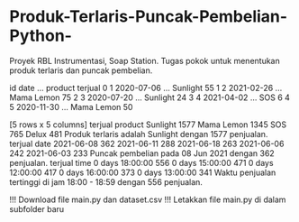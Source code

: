 # Produk-Terlaris-Puncak-Pembelian-Python-
Proyek RBL Instrumentasi, Soap Station. Tugas pokok untuk menentukan produk terlaris dan puncak pembelian.

   id       date  ...     product terjual
0   1 2020-07-06  ...    Sunlight      55
1   2 2021-02-26  ...  Mama Lemon      75
2   3 2020-07-20  ...    Sunlight      24
3   4 2021-04-02  ...         SOS       6
4   5 2020-11-30  ...  Mama Lemon      50

[5 rows x 5 columns]
            terjual
product
Sunlight       1577
Mama Lemon     1345
SOS             765
Delux           481
Produk terlaris adalah Sunlight dengan 1577 penjualan.
            terjual
date
2021-06-08      362
2021-06-11      288
2021-06-18      263
2021-06-06      242
2021-06-03      233
Puncak pembelian pada 08 Jun 2021 dengan 362 penjualan.
                 terjual
time
0 days 18:00:00      556
0 days 15:00:00      471
0 days 12:00:00      417
0 days 16:00:00      373
0 days 13:00:00      341
Waktu penjualan tertinggi di jam  18:00 -  18:59 dengan 556 penjualan.

!!! Download file main.py dan dataset.csv
!!! Letakkan file main.py di dalam subfolder baru
